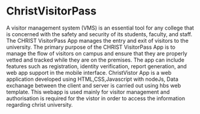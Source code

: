 # ChristVisitorPass

A visitor management system (VMS) is an essential tool for any college that is concerned with the safety and security of its students, faculty, and staff. The CHRIST VisitorPass App manages the entry and exit of visitors to the university. The primary purpose of the CHRIST VisitorPass App is to manage the flow of visitors on campus and ensure that they are properly vetted and tracked while they are on the premises. The app can include features such as registration, identity verification, report generation, and web app support in the mobile interface. ChristVistor App is a web application developed using HTML,CSS,Javascript with nodeJs, Data exchanage between the client and server is carried out using hbs web template. This webapp is used mainly for visitor management and authorisation is required for the vistor in order to access the information regarding christ university. 
